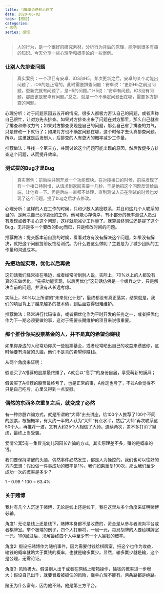 ```yaml
---
title: 当概率论遇到心理学
date: 2020-06-02
tags: [感悟]
categories: 
- 感悟
series: 感悟
---
```


> 人的行为，是一个很好的研究素材，分析行为背后的原理，能学到很多有趣的知识。今天分享一些心理学和概率论的一些案例。

### 让别人先排查问题

> 真实案例：一个项目有安卓、iOS和H5。某次更新之后，安卓的某个功能出问题了，iOS的是正常的。此时需要排查问题：安卓说：“更新H5之前没问题，更新完就有问题了，是H5的问题。” H5说：“安卓有问题，iOS没有问题，那应该是安卓有问题。”总之，就是一个不确定问题出在哪，需要多方排查的问题。

心理分析：对于问题原因五五开的情况，很多人都极力否认自己的问题，或者声称自己很忙，让对方先去排查。如果对方排查出来了问题在对方那里，那么自己就省了排查和修改力气；如果对方排查发现是自己的问题，那么自己省了排查的力气，只是修改一下就行了；如果对方也不确定问题在哪，这个时候才去认真排查问题。所以，这里就是后发制人，后排查的人有更大的概率减少工作量。

推荐做法：寻找一个第三方，共同讨论这个问题可能出现的原因，然后敦促多方排查这个问题，从而提升效率。

### 测试提的Bug才是Bug

> 真实案例：前后端共同开发一个功能模块。在对接接口的时候，前端发现了有一个接口特别慢，从请求到返回需要十几秒，于是他把这个问题反馈给后端，让他看一下。但是后端一直都不处理，直到测试人员在测试的时候也发现了这个问题，提了bug之后才去修改。

心理分析：这样的人在工作的时候，只和少数人紧密联系，并且和这几个人联系的目的，是解决自己`必须要做`的工作。他可能心存侥幸，有小部分的概率测试人员没有发现或者不关心这个问题，这样就能减少工作量了。就算最终测试还是提了这个Bug，无非是多一个要改的Bug而已，只是修改时间的问题。

推荐做法：提交版本前自测的时候，看看对方有没有解决这个问题，如果没有解决，就把这个问题提前反馈给测试。为什么要这么做呢？主要是为了减少团队的工作量和沟通成本。

### 先把功能实现，优化以后再做

这句话我们经常挂在嘴边，或者经常听到别人说，实际上，70%以上的人都没有真的去做优化。“先把功能实现，以后再优化”这句话仿佛是一个缓兵之计，只是解决当前的问题，并没有从长远考虑。

实际上，80%以上所谓的“未来优化计划”，最终都没有真正落实，结果就是，我们的项目背上了越来越多的技术债，到后面变得很难维护。

推荐做法：经常进行代码审查，或者把优化作为平时开发的任务之一，或者把优化作为下一期必须要做的事，这对于需要长期维护的项目来说很重要。

### 那个推荐你买股票基金的人，并不是真的希望你赚钱

如果你身边的人经常劝你买一些股票基金，或者经常晒出自己的收益来诱惑你，这时候要有清醒的头脑，他们不是真的希望你赚钱。

从两个角度来证明：

假设买了A推荐的股票最终赚了，A就会以“高手”的身份自居，享受萌新的膜拜；

假设买了A推荐的股票最终亏了，也是正常的事，A肯定也亏了，不过A会觉得不只是自己吃亏，心里又得到一点安慰。

### 偶然的东西多次重复之后，就变成了必然

有一种炒股诈骗方式，就是所谓的“大师”出去讲座，给100个人推荐了100个不同的股票，根据概率，有大约一半的人认为“大师”有点水平，然后“大师”再次联系这50个人，再推荐一波，又有大约25个人相信了大师。连续两次，差不多打消了疑虑，最终上当受骗。

爱情公寓5有一集冒充幼儿园园长诈骗的方式，其实原理差不多，赚的是概率的钱。

我们要保持清醒的头脑，偶然事件必然发生，都是人为操控的。我们也可以往好的方向去想：假设做一件事成功的概率是1%，我们如果重复100次，那么我们至少成功一次的概率是多少？

1 - 0.99 ^ 100 = 63.4%

### 关于赌博

我村有几个人沉迷于赌博，无论是线上还是线下，我在这里从多个角度来证明赌博必输。

角度1: 无论是线上还是线下，赌博本身都不是收费的，资金是从参与者流向平台或者棋牌室。举个极端的例子，四个人打麻将，一局一元，每局胡牌的人要给棋牌室一元。100局过后，求解最终四个人中至少有一个人赢钱的概率。

角度2: 假设把赌博作为随机事件，因为需要付钱给棋牌室，把这个也作为收益，输钱的概率就略大于赢钱的概率，也就是输多赢少。显然，输多赢少就是输，这个是公理，无需论证。

角度3: 风险极大。假设别人出千或者在网络上暗箱操作，输钱的概率进一步增大；假设自己出千，就要冒着被抓住的风险，侥幸心理不能有。两条路都是绝路。

赌王为什么富有，因为他不赌，他是第三方平台。
